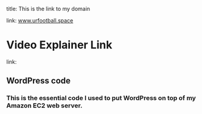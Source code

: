 title: This is the link to my domain

link: www.urfootball.space

# Video Explainer Link

link: 

## WordPress code 

### This is the essential code I used to put WordPress on top of my Amazon EC2 web server.
